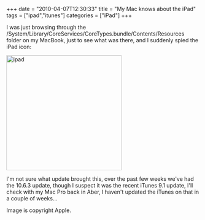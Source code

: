 +++
date = "2010-04-07T12:30:33"
title = "My Mac knows about the iPad"
tags = ["ipad","itunes"]
categories = ["iPad"]
+++

I was just browsing through the /System/Library/CoreServices/CoreTypes.bundle/Contents/Resources folder on my MacBook, just to see what was there, and I suddenly spied the iPad icon:

[<img src="http://hashbang0.com/wp-content/uploads/2010/07/ipad.png" width="300" height="300" class="aligncenter size-medium wp-image-932" title="ipad" />][1]

I'm not sure what update brought this, over the past few weeks we've had the 10.6.3 update, though I suspect it was the recent iTunes 9.1 update, I'll check with my Mac Pro back in Aber, I haven't updated the iTunes on that in a couple of weeks...

Image is copyright Apple.

  [1]: http://hashbang0.com/wp-content/uploads/2010/07/ipad.png
